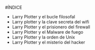 #ÍNDICE
* Larry Plotter y el bucle filosofal
* Larry plotter y la clave secreta del wifi
* Larry Plotter y el prisionero del firewall
* Larry Plotter y el Malware de fuego
* Larry Plotter y la orden de Unix
* Larry Plotter y el misterio del hacker